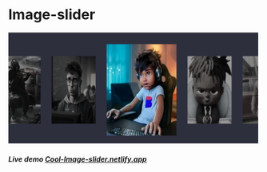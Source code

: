 # Image-slider


<img src="image/image.png" width="500">

##### Live demo  <a href="https://cool-image-slider.netlify.app/" rel="noopener noreferral">Cool-Image-slider.netlify.app</a>